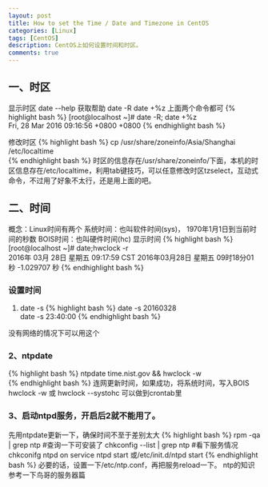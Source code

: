```yaml
---
layout: post
title: How to set the Time / Date and Timezone in CentOS
categories: [Linux]
tags: [CentOS]
description: CentOS上如何设置时间和时区。
comments: true
---
```


## 一、时区
显示时区
date --help 获取帮助
date -R
date +%z
上面两个命令都可
{% highlight bash %}
[root@localhost ~]# date -R; date +%z  
Fri, 28 Mar 2016 09:16:56 +0800
+0800
{% endhighlight bash %}

修改时区
{% highlight bash %}
cp /usr/share/zoneinfo/Asia/Shanghai /etc/localtime  
{% endhighlight bash %}
时区的信息存在/usr/share/zoneinfo/下面，本机的时区信息存在/etc/localtime，利用tab键技巧，可以任意修改时区tzselect，互动式命令，不过用了好象不太行，还是用上面的吧。

## 二、时间
概念：Linux时间有两个
系统时间：也叫软件时间(sys)， 1970年1月1日到当前时间的秒数
BOIS时间：也叫硬件时间(hc)
显示时间
{% highlight bash %}
[root@localhost ~]# date;hwclock -r  
2016年 03月 28日 星期五 09:17:59 CST
2016年03月28日 星期五 09时18分01秒  -1.029707 秒
{% endhighlight bash %}

### 设置时间
1. date -s
{% highlight bash %}
date -s 20160328  
date -s 23:40:00
{% endhighlight bash %}

没有网络的情况下可以用这个
### 2、ntpdate
{% highlight bash %}
ntpdate time.nist.gov && hwclock -w  
{% endhighlight bash %}
连网更新时间，如果成功，将系统时间，写入BOIS
hwclock -w 或 hwclock --systohc
可以做到crontab里

### 3、启动ntpd服务，开启后2就不能用了。
先用ntpdate更新一下，确保时间不至于差别太大
{% highlight bash %}
rpm -qa | grep ntp #查询一下可安装了
chkconfig --list | grep ntp #看下服务情况
chkconifg ntpd on
service ntpd start 或/etc/init.d/ntpd start
{% endhighlight bash %}
必要的话，设置一下/etc/ntp.conf，再把服务reload一下。
ntp的知识参考一下鸟哥的服务器篇
